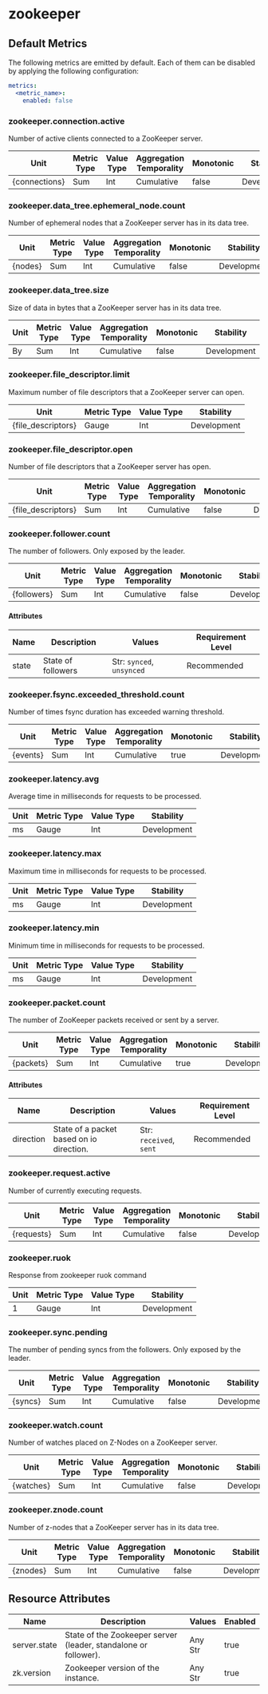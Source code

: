 [comment]: <> (Code generated by mdatagen. DO NOT EDIT.)

# zookeeper

## Default Metrics

The following metrics are emitted by default. Each of them can be disabled by applying the following configuration:

```yaml
metrics:
  <metric_name>:
    enabled: false
```

### zookeeper.connection.active

Number of active clients connected to a ZooKeeper server.

| Unit | Metric Type | Value Type | Aggregation Temporality | Monotonic | Stability |
| ---- | ----------- | ---------- | ----------------------- | --------- | --------- |
| {connections} | Sum | Int | Cumulative | false | Development |

### zookeeper.data_tree.ephemeral_node.count

Number of ephemeral nodes that a ZooKeeper server has in its data tree.

| Unit | Metric Type | Value Type | Aggregation Temporality | Monotonic | Stability |
| ---- | ----------- | ---------- | ----------------------- | --------- | --------- |
| {nodes} | Sum | Int | Cumulative | false | Development |

### zookeeper.data_tree.size

Size of data in bytes that a ZooKeeper server has in its data tree.

| Unit | Metric Type | Value Type | Aggregation Temporality | Monotonic | Stability |
| ---- | ----------- | ---------- | ----------------------- | --------- | --------- |
| By | Sum | Int | Cumulative | false | Development |

### zookeeper.file_descriptor.limit

Maximum number of file descriptors that a ZooKeeper server can open.

| Unit | Metric Type | Value Type | Stability |
| ---- | ----------- | ---------- | --------- |
| {file_descriptors} | Gauge | Int | Development |

### zookeeper.file_descriptor.open

Number of file descriptors that a ZooKeeper server has open.

| Unit | Metric Type | Value Type | Aggregation Temporality | Monotonic | Stability |
| ---- | ----------- | ---------- | ----------------------- | --------- | --------- |
| {file_descriptors} | Sum | Int | Cumulative | false | Development |

### zookeeper.follower.count

The number of followers. Only exposed by the leader.

| Unit | Metric Type | Value Type | Aggregation Temporality | Monotonic | Stability |
| ---- | ----------- | ---------- | ----------------------- | --------- | --------- |
| {followers} | Sum | Int | Cumulative | false | Development |

#### Attributes

| Name | Description | Values | Requirement Level |
| ---- | ----------- | ------ | -------- |
| state | State of followers | Str: ``synced``, ``unsynced`` | Recommended |

### zookeeper.fsync.exceeded_threshold.count

Number of times fsync duration has exceeded warning threshold.

| Unit | Metric Type | Value Type | Aggregation Temporality | Monotonic | Stability |
| ---- | ----------- | ---------- | ----------------------- | --------- | --------- |
| {events} | Sum | Int | Cumulative | true | Development |

### zookeeper.latency.avg

Average time in milliseconds for requests to be processed.

| Unit | Metric Type | Value Type | Stability |
| ---- | ----------- | ---------- | --------- |
| ms | Gauge | Int | Development |

### zookeeper.latency.max

Maximum time in milliseconds for requests to be processed.

| Unit | Metric Type | Value Type | Stability |
| ---- | ----------- | ---------- | --------- |
| ms | Gauge | Int | Development |

### zookeeper.latency.min

Minimum time in milliseconds for requests to be processed.

| Unit | Metric Type | Value Type | Stability |
| ---- | ----------- | ---------- | --------- |
| ms | Gauge | Int | Development |

### zookeeper.packet.count

The number of ZooKeeper packets received or sent by a server.

| Unit | Metric Type | Value Type | Aggregation Temporality | Monotonic | Stability |
| ---- | ----------- | ---------- | ----------------------- | --------- | --------- |
| {packets} | Sum | Int | Cumulative | true | Development |

#### Attributes

| Name | Description | Values | Requirement Level |
| ---- | ----------- | ------ | -------- |
| direction | State of a packet based on io direction. | Str: ``received``, ``sent`` | Recommended |

### zookeeper.request.active

Number of currently executing requests.

| Unit | Metric Type | Value Type | Aggregation Temporality | Monotonic | Stability |
| ---- | ----------- | ---------- | ----------------------- | --------- | --------- |
| {requests} | Sum | Int | Cumulative | false | Development |

### zookeeper.ruok

Response from zookeeper ruok command

| Unit | Metric Type | Value Type | Stability |
| ---- | ----------- | ---------- | --------- |
| 1 | Gauge | Int | Development |

### zookeeper.sync.pending

The number of pending syncs from the followers. Only exposed by the leader.

| Unit | Metric Type | Value Type | Aggregation Temporality | Monotonic | Stability |
| ---- | ----------- | ---------- | ----------------------- | --------- | --------- |
| {syncs} | Sum | Int | Cumulative | false | Development |

### zookeeper.watch.count

Number of watches placed on Z-Nodes on a ZooKeeper server.

| Unit | Metric Type | Value Type | Aggregation Temporality | Monotonic | Stability |
| ---- | ----------- | ---------- | ----------------------- | --------- | --------- |
| {watches} | Sum | Int | Cumulative | false | Development |

### zookeeper.znode.count

Number of z-nodes that a ZooKeeper server has in its data tree.

| Unit | Metric Type | Value Type | Aggregation Temporality | Monotonic | Stability |
| ---- | ----------- | ---------- | ----------------------- | --------- | --------- |
| {znodes} | Sum | Int | Cumulative | false | Development |

## Resource Attributes

| Name | Description | Values | Enabled |
| ---- | ----------- | ------ | ------- |
| server.state | State of the Zookeeper server (leader, standalone or follower). | Any Str | true |
| zk.version | Zookeeper version of the instance. | Any Str | true |
